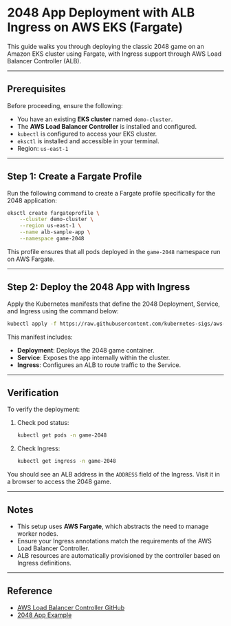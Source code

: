 # 2048 App Deployment with ALB Ingress on AWS EKS (Fargate)

This guide walks you through deploying the classic 2048 game on an Amazon EKS cluster using Fargate, with Ingress support through AWS Load Balancer Controller (ALB).

---

## Prerequisites

Before proceeding, ensure the following:

- You have an existing **EKS cluster** named `demo-cluster`.
- The **AWS Load Balancer Controller** is installed and configured.
- `kubectl` is configured to access your EKS cluster.
- `eksctl` is installed and accessible in your terminal.
- Region: `us-east-1`

---

## Step 1: Create a Fargate Profile

Run the following command to create a Fargate profile specifically for the 2048 application:

```bash
eksctl create fargateprofile \
    --cluster demo-cluster \
    --region us-east-1 \
    --name alb-sample-app \
    --namespace game-2048
```

This profile ensures that all pods deployed in the `game-2048` namespace run on AWS Fargate.

---

## Step 2: Deploy the 2048 App with Ingress

Apply the Kubernetes manifests that define the 2048 Deployment, Service, and Ingress using the command below:

```bash
kubectl apply -f https://raw.githubusercontent.com/kubernetes-sigs/aws-load-balancer-controller/v2.5.4/docs/examples/2048/2048_full.yaml
```

This manifest includes:
- **Deployment**: Deploys the 2048 game container.
- **Service**: Exposes the app internally within the cluster.
- **Ingress**: Configures an ALB to route traffic to the Service.

---

## Verification

To verify the deployment:
1. Check pod status:
   ```bash
   kubectl get pods -n game-2048
   ```
2. Check Ingress:
   ```bash
   kubectl get ingress -n game-2048
   ```

You should see an ALB address in the `ADDRESS` field of the Ingress. Visit it in a browser to access the 2048 game.

---

## Notes

- This setup uses **AWS Fargate**, which abstracts the need to manage worker nodes.
- Ensure your Ingress annotations match the requirements of the AWS Load Balancer Controller.
- ALB resources are automatically provisioned by the controller based on Ingress definitions.

---

## Reference

- [AWS Load Balancer Controller GitHub](https://github.com/kubernetes-sigs/aws-load-balancer-controller)
- [2048 App Example](https://raw.githubusercontent.com/kubernetes-sigs/aws-load-balancer-controller/v2.5.4/docs/examples/2048/2048_full.yaml)

